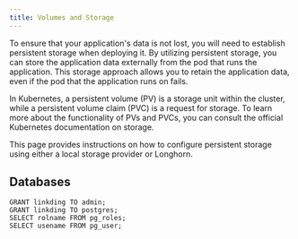 ```yaml
---
title: Volumes and Storage
---
```


To ensure that your application's data is not lost, you will need to establish persistent storage when deploying it. By utilizing persistent storage, you can store the application data externally from the pod that runs the application. This storage approach allows you to retain the application data, even if the pod that the application runs on fails.

In Kubernetes, a persistent volume (PV) is a storage unit within the cluster, while a persistent volume claim (PVC) is a request for storage. To learn more about the functionality of PVs and PVCs, you can consult the official Kubernetes documentation on storage.

This page provides instructions on how to configure persistent storage using either a local storage provider or Longhorn.

## Databases

```
GRANT linkding TO admin;
GRANT linkding TO postgres;
SELECT rolname FROM pg_roles;
SELECT usename FROM pg_user;
```

